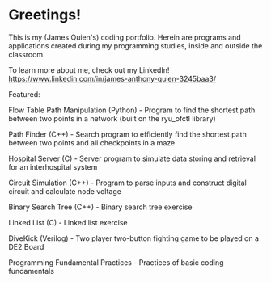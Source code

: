 Greetings!
===============

This is my (James Quien's) coding portfolio.
Herein are programs and applications created during my programming studies, inside and outside the classroom.

To learn more about me, check out my LinkedIn! https://www.linkedin.com/in/james-anthony-quien-3245baa3/

Featured:

Flow Table Path Manipulation (Python) - Program to find the shortest path between two points in a network (built on the ryu_ofctl library)

Path Finder (C++) - Search program to efficiently find the shortest path between two points and all checkpoints in a maze

Hospital Server (C) - Server program to simulate data storing and retrieval for an interhospital system

Circuit Simulation (C++) - Program to parse inputs and construct digital circuit and calculate node voltage

Binary Search Tree (C++) - Binary search tree exercise

Linked List (C) - Linked list exercise

DiveKick (Verilog) - Two player two-button fighting game to be played on a DE2 Board

Programming Fundamental Practices - Practices of basic coding fundamentals


